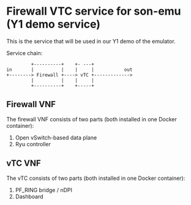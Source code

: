 # Firewall VTC service for son-emu (Y1 demo service)

This is the service that will be used in our Y1 demo of the emulator.

Service chain: 

```
         +----------+    +- ---+
in       |          |    |     |           out
+--------> Firewall +----> vTC +------------->
         |          |    |     |
         +----------+    +-----+
```

## Firewall VNF

The firewall VNF consists of two parts (both installed in one Docker container):

1. Open vSwitch-based data plane
2. Ryu controller

## vTC VNF

The vTC consists of two parts (both installed in one Docker container):

1. PF_RING bridge / nDPI
2. Dashboard




